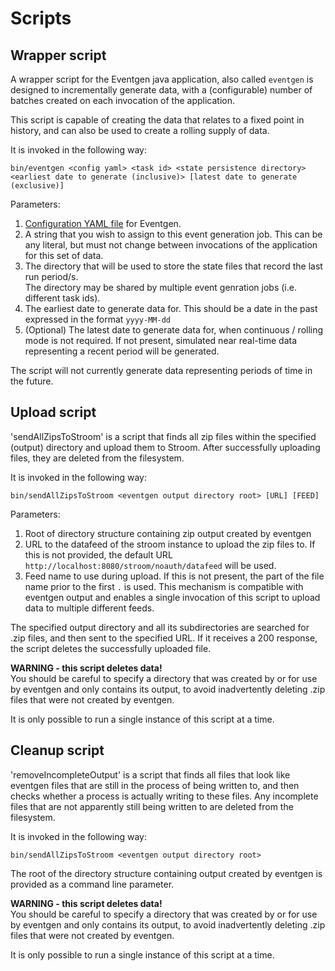 # Scripts
## Wrapper script
A wrapper script for the Eventgen java application, also called `eventgen` is designed to incrementally
generate data, with a (configurable) number of batches created on each invocation of the application.
 
This script is capable of creating the data that relates to a fixed point in history, and can also be used to create
a rolling supply of data.

It is invoked in the following way:
```
bin/eventgen <config yaml> <task id> <state persistence directory> <earliest date to generate (inclusive)> [latest date to generate (exclusive)]
```

Parameters:
1. [Configuration YAML file](config.md) for Eventgen.
1. A string that you wish to assign to this event generation job.  This can be any literal, but must not change
between invocations of the application for this set of data.
1. The directory that will be used to store the state files that record the last run period/s.  
The directory may be shared by multiple event genration jobs (i.e. different task ids).
1. The earliest date to generate data for.  This should be a date in the past expressed in the format `yyyy-MM-dd`
1. (Optional) The latest date to generate data for, when continuous /  rolling mode is not required.
If not present, simulated near real-time data representing a recent period will be generated.

The script will not currently generate data representing periods of time in the future.

## Upload script
'sendAllZipsToStroom' is a script that finds all zip files within the specified (output) directory and upload them to Stroom.
After successfully uploading files, they are deleted from the filesystem.

It is invoked in the following way:
```
bin/sendAllZipsToStroom <eventgen output directory root> [URL] [FEED]
```

Parameters:
1. Root of directory structure containing zip output created by eventgen
1. URL to the datafeed of the stroom instance to upload the zip files to.  If this is not provided, the default
URL `http://localhost:8080/stroom/noauth/datafeed` will be used.
1. Feed name to use during upload.  If this is not present, the part of the file name prior to the first `.` is used.
This mechanism is compatible with eventgen output and enables a single invocation of this script to upload data to
multiple different feeds.  

The specified output directory and all its subdirectories are searched for .zip files, and then sent to the specified URL.
If it receives a 200 response, the script deletes the successfully uploaded file.

**WARNING - this script deletes data!**  
You should be careful to specify a directory that was created by or for use by eventgen and only contains its output, 
to avoid inadvertently deleting .zip files that were not created by eventgen.

It is only possible to run a single instance of this script at a time.

## Cleanup script
'removeIncompleteOutput' is a script that finds all files that look like eventgen files that are still in the process
of being written to, and then checks whether a process is actually writing to these files.
Any incomplete files that are not apparently still being written to are deleted from the filesystem.
 
It is invoked in the following way:
```
bin/sendAllZipsToStroom <eventgen output directory root>
```

The root of the directory structure containing output created by eventgen is provided as a command line parameter.

**WARNING - this script deletes data!**  
You should be careful to specify a directory that was created by or for use by eventgen and only contains its output, 
to avoid inadvertently deleting .zip files that were not created by eventgen.

It is only possible to run a single instance of this script at a time.